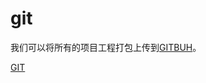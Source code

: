 # git

我们可以将所有的项目工程打包上传到[GITBUH](http://www.github.com"git官网")。


[GIT][1]

[1]:http://www.github.com"git官网"
